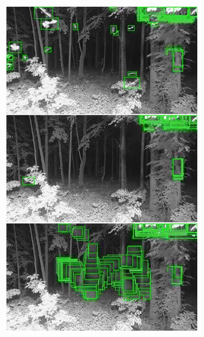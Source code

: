 ![20200619-222728-225733](in/20200619/20200619-222728-225733_0_.jpg)
![20200619-225738-232743](in/20200619/20200619-225738-232743_0_.jpg)
![20200619-232748-235753](in/20200619/20200619-232748-235753_0_.jpg)
